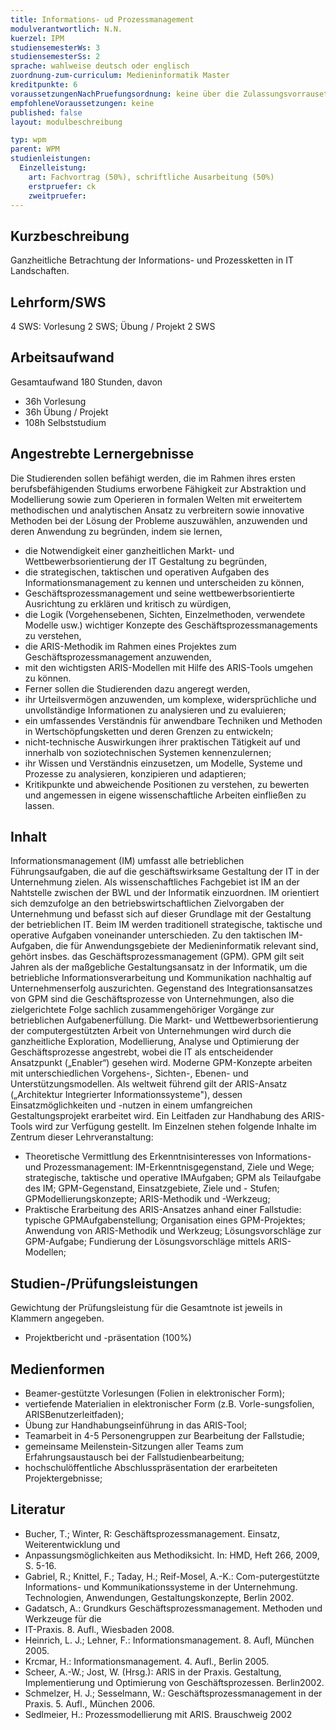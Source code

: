 ```yaml
---
title: Informations- ud Prozessmanagement
modulverantwortlich: N.N.
kuerzel: IPM
studiensemesterWs: 3
studiensemesterSs: 2
sprache: wahlweise deutsch oder englisch
zuordnung-zum-curriculum: Medieninformatik Master
kreditpunkte: 6
voraussetzungenNachPruefungsordnung: keine über die Zulassungsvorrausetzungen zum Studium hinausgehenden
empfohleneVoraussetzungen: keine
published: false
layout: modulbeschreibung

typ: wpm
parent: WPM
studienleistungen:
  Einzelleistung:
    art: Fachvortrag (50%), schriftliche Ausarbeitung (50%)
    erstpruefer: ck
    zweitpruefer: 
---
```


## Kurzbeschreibung
Ganzheitliche Betrachtung der Informations- und Prozessketten in IT Landschaften.

## Lehrform/SWS 
4 SWS: Vorlesung 2 SWS; Übung / Projekt 2 SWS

## Arbeitsaufwand 
Gesamtaufwand 180 Stunden, davon
- 36h Vorlesung
- 36h Übung / Projekt
- 108h Selbststudium

## Angestrebte Lernergebnisse
Die Studierenden sollen befähigt werden, die im Rahmen ihres ersten berufsbefähigenden Studiums erworbene Fähigkeit zur Abstraktion und Modellierung sowie zum Operieren in formalen Welten mit erweitertem methodischen und analytischen Ansatz zu verbreitern sowie innovative
Methoden bei der Lösung der Probleme auszuwählen, anzuwenden und deren Anwendung zu begründen, indem sie lernen,
- die Notwendigkeit einer ganzheitlichen Markt- und Wettbewerbsorientierung der IT Gestaltung zu begründen,
- die strategischen, taktischen und operativen Aufgaben des Informationsmanagement zu kennen und unterscheiden zu können,
- Geschäftsprozessmanagement und seine wettbewerbsorientierte Ausrichtung zu erklären und kritisch zu würdigen,
- die Logik (Vorgehensebenen, Sichten, Einzelmethoden, verwendete Modelle usw.) wichtiger Konzepte des Geschäftsprozessmanagements zu verstehen,
- die ARIS-Methodik im Rahmen eines Projektes zum Geschäftsprozessmanagement anzuwenden,
- mit den wichtigsten ARIS-Modellen mit Hilfe des ARIS-Tools umgehen zu können.
- Ferner sollen die Studierenden dazu angeregt werden,
- ihr Urteilsvermögen anzuwenden, um komplexe, widersprüchliche und unvollständige Informationen zu analysieren und zu evaluieren;
- ein umfassendes Verständnis für anwendbare Techniken und Methoden in Wertschöpfungsketten und deren Grenzen zu entwickeln;
- nicht-technische Auswirkungen ihrer praktischen Tätigkeit auf und innerhalb von soziotechnischen Systemen kennenzulernen;
- ihr Wissen und Verständnis einzusetzen, um Modelle, Systeme und Prozesse zu analysieren, konzipieren und adaptieren;
- Kritikpunkte und abweichende Positionen zu verstehen, zu bewerten und angemessen in eigene wissenschaftliche Arbeiten einfließen zu lassen.

## Inhalt
Informationsmanagement (IM) umfasst alle betrieblichen Führungsaufgaben, die auf die geschäftswirksame Gestaltung der IT in der Unternehmung zielen. Als wissenschaftliches Fachgebiet ist IM an der Nahtstelle zwischen der BWL und der Informatik einzuordnen. IM orientiert sich demzufolge an den betriebswirtschaftlichen Zielvorgaben der Unternehmung und befasst sich auf dieser Grundlage mit der Gestaltung der betrieblichen IT. Beim IM werden traditionell strategische, taktische und operative Aufgaben voneinander unterschieden. Zu den taktischen IM-Aufgaben, die für Anwendungsgebiete der Medieninformatik relevant sind, gehört insbes. das Geschäftsprozessmanagement (GPM). GPM gilt seit Jahren als der maßgebliche Gestaltungsansatz in der Informatik, um die betriebliche Informationsverarbeitung und Kommunikation nachhaltig auf Unternehmenserfolg auszurichten. Gegenstand des Integrationsansatzes von GPM sind die Geschäftsprozesse von Unternehmungen, also die zielgerichtete Folge sachlich zusammengehöriger Vorgänge zur betrieblichen Aufgabenerfüllung. Die Markt- und Wettbewerbsorientierung der computergestützten Arbeit von Unternehmungen wird durch die ganzheitliche Exploration, Modellierung, Analyse und Optimierung der Geschäftsprozesse angestrebt, wobei die IT als entscheidender Ansatzpunkt („Enabler“) gesehen wird. Moderne GPM-Konzepte arbeiten mit unterschiedlichen Vorgehens-, Sichten-, Ebenen- und Unterstützungsmodellen. Als weltweit führend gilt der ARIS-Ansatz („Architektur Integrierter Informationssysteme"), dessen Einsatzmöglichkeiten und -nutzen in einem umfangreichen Gestaltungsprojekt erarbeitet wird. Ein Leitfaden zur Handhabung des ARIS-Tools wird zur Verfügung gestellt.
Im Einzelnen stehen folgende Inhalte im Zentrum dieser Lehrveranstaltung:
- Theoretische Vermittlung des Erkenntnisinteresses von Informations- und Prozessmanagement: IM-Erkenntnisgegenstand, Ziele und Wege; strategische, taktische und operative IMAufgaben; GPM als Teilaufgabe des IM; GPM-Gegenstand, Einsatzgebiete, Ziele und - Stufen; GPModellierungskonzepte; ARIS-Methodik und -Werkzeug;
- Praktische Erarbeitung des ARIS-Ansatzes anhand einer Fallstudie: typische GPMAufgabenstellung; Organisation eines GPM-Projektes; Anwendung von ARIS-Methodik und Werkzeug; Lösungsvorschläge zur GPM-Aufgabe; Fundierung der Lösungsvorschläge mittels ARIS-Modellen;

## Studien-/Prüfungsleistungen
Gewichtung der Prüfungsleistung für die Gesamtnote ist jeweils in Klammern angegeben.
- Projektbericht und -präsentation (100%)

## Medienformen
- Beamer-gestützte Vorlesungen (Folien in elektronischer Form);
- vertiefende Materialien in elektronischer Form (z.B. Vorle-sungsfolien, ARISBenutzerleitfaden);
- Übung zur Handhabungseinführung in das ARIS-Tool;
- Teamarbeit in 4-5 Personengruppen zur Bearbeitung der Fallstudie;
- gemeinsame Meilenstein-Sitzungen aller Teams zum Erfahrungsaustausch bei der
Fallstudienbearbeitung;
- hochschulöffentliche Abschlusspräsentation der erarbeiteten Projektergebnisse;


## Literatur
- Bucher, T.; Winter, R: Geschäftsprozessmanagement. Einsatz, Weiterentwicklung und
- Anpassungsmöglichkeiten aus Methodiksicht. In: HMD, Heft 266, 2009, S. 5-16.
- Gabriel, R.; Knittel, F.; Taday, H.; Reif-Mosel, A.-K.: Com-putergestützte Informations- und Kommunikationssysteme in der Unternehmung. Technologien, Anwendungen, Gestaltungskonzepte, Berlin 2002.
- Gadatsch, A.: Grundkurs Geschäftsprozessmanagement. Methoden und Werkzeuge für die
- IT-Praxis. 8. Aufl., Wiesbaden 2008.
- Heinrich, L. J.; Lehner, F.: Informationsmanagement. 8. Aufl, München 2005.
- Krcmar, H.: Informationsmanagement. 4. Aufl., Berlin 2005.
- Scheer, A.-W.; Jost, W. (Hrsg.): ARIS in der Praxis. Gestaltung, Implementierung und Optimierung von Geschäftsprozessen. Berlin2002.
- Schmelzer, H. J.; Sesselmann, W.: Geschäftsprozessmanagement in der Praxis. 5. Aufl., München 2006.
- Sedlmeier, H.: Prozessmodellierung mit ARIS. Brauschweig 2002

